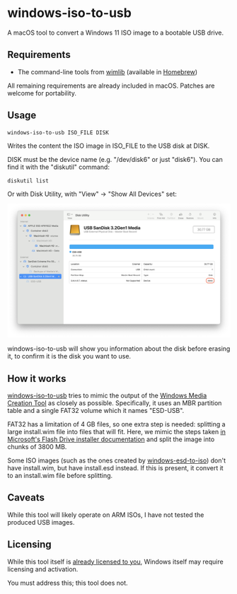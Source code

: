 # windows-iso-to-usb

A macOS tool to convert a Windows 11 ISO image to a bootable USB drive.

## Requirements

- The command-line tools from [wimlib](https://wimlib.net) (available in [Homebrew](https://brew.sh))

All remaining requirements are already included in macOS. Patches are welcome for portability.

## Usage

```
windows-iso-to-usb ISO_FILE DISK
```

Writes the content the ISO image in ISO_FILE to the USB disk at DISK.

DISK must be the device name (e.g. "/dev/disk6" or just "disk6"). You can find it with the "diskutil" command:

```
diskutil list
```

Or with Disk Utility, with "View" → "Show All Devices" set:

![The macOS Disk Utility app, with a USB disk selected, and the text "disk6" highlighted in the "Device" information field.](doc/disk-utility.png)

windows-iso-to-usb will show you information about the disk before erasing it, to confirm it is the disk you want to use.

## How it works

[windows-iso-to-usb](./windows-iso-to-usb) tries to mimic the output of the [Windows Media Creation Tool](https://www.microsoft.com/en-us/windows/learning-center/windows-media-creation-tool) as closely as possible. Specifically, it uses an MBR partition table and a single FAT32 volume which it names "ESD-USB".

FAT32 has a limitation of 4 GB files, so one extra step is needed: splitting a large install.wim file into files that will fit. Here, we mimic the steps taken [in Microsoft's Flash Drive installer documentation](https://learn.microsoft.com/en-us/windows-hardware/manufacture/desktop/install-windows-from-a-usb-flash-drive?view=windows-11#if-your-windows-image-is-larger-than-4gb) and split the image into chunks of 3800 MB.

Some ISO images (such as the ones created by [windows-esd-to-iso](https://github.com/mattieb/windows-esd-to-iso)) don't have install.wim, but have install.esd instead. If this is present, it convert it to an install.wim file before splitting.

## Caveats

While this tool will likely operate on ARM ISOs, I have not tested the produced USB images.

## Licensing

While this tool itself is [already licensed to you](./LICENSE.md), Windows itself may require licensing and activation.

You must address this; this tool does not.
